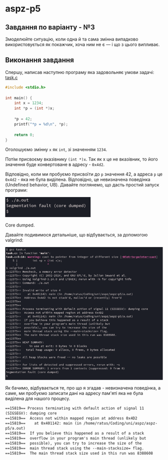 # aspz-p5

## Завдання по варіанту - №3

Змоделюйте ситуацію, коли одна й та сама змінна випадково використовується як покажчик, хоча ним не є — і що з цього випливає.

## Виконання завдання

Спершу, написав наступню програму яка задовольняє умови задачі: [task.c](./task.c)

```c
#include <stdio.h>

int main() {
	int x = 1234;
	int *p = (int *)x;
    
	*p = 42;
	printf("*p = %d\n", *p);
    
	return 0;
}
```

Оголошуємо змінну ```x``` як ```int```, зі значенням ```1234```.

Потім присвоєму вказівнику ```(int *)x```. Так як x це не вказівник, то його значення буде конвертоване в адресу - ```0x4d2```.

Відповідно, коли ми пробуємо присвоїти до ```p``` значення 42, а адреса ```p``` це ```0x4d2``` - яка не була виділена. Відповідно, це невизначена поведінка (Undefined behavior, UB). Давайте поглянемо, що дасть простий запуск програми:

![Task Execution](./images/run.png)

Core dumped.

Давайте подивимося детальніше, що відбувається, за допомогою valgrind:

![Valgrind](./images/valgrind.png)

Як бачимо, відбувається те, про що я згадав - невизначена поведінка, а саме, ми пробуємо записати дані на адресу пам'яті яка не була виділена для нашого процесу.

```
==15819== Process terminating with default action of signal 11 (SIGSEGV): dumping core
==15819==  Access not within mapped region at address 0x4D2
==15819==    at 0x401142: main (in /home/ratus/Coding/uni/aspz/aspz-p5/a.out)
==15819==  If you believe this happened as a result of a stack
==15819==  overflow in your program's main thread (unlikely but
==15819==  possible), you can try to increase the size of the
==15819==  main thread stack using the --main-stacksize= flag.
==15819==  The main thread stack size used in this run was 8388608
```